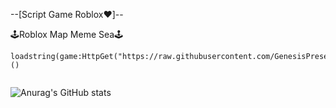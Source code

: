 --[Script Game Roblox❤️]--

🕹️Roblox Map Meme Sea🕹️
```
loadstring(game:HttpGet("https://raw.githubusercontent.com/GenesisPresent/Script/main/meme_sea.lua"))()
```
```
```
![Anurag's GitHub stats](https://github-readme-stats.vercel.app/api?username=GenesisPresent&theme=dark&show_icons=true)
